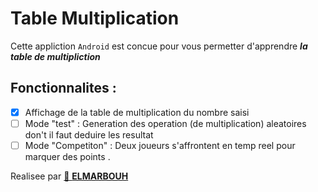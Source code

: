 # Table Multiplication
Cette appliction ``Android`` est concue pour vous permetter d'apprendre ***la table de multipliction***

## Fonctionnalites :

- [x] Affichage de la table de multiplication du nombre saisi
- [ ] Mode "test" : Generation des operation (de multiplication) aleatoires don't il faut deduire les resultat
- [ ] Mode "Competiton" : Deux joueurs s'affrontent en temp reel pour marquer des points .

Realisee par  [ 🔗 ](https://github.com/ELMARBOUH) **<ins> ELMARBOUH </ins>** 
